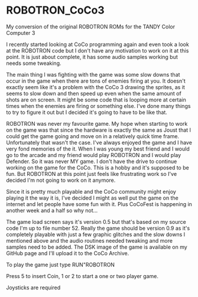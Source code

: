 # ROBOTRON_CoCo3
My conversion of the original ROBOTRON ROMs for the TANDY Color Computer 3
<!-- wp:paragraph -->
<p>I recently started looking at CoCo programming again and even took a look at the ROBOTRON code but I don't have any motivation to work on it at this point.  It is just about complete, it has some audio samples working but needs some tweaking.</p>
<!-- /wp:paragraph -->

<!-- wp:paragraph -->
<p>The main thing I was fighting with the game was some slow downs that occur in the game when there are tons of enemies firing at you.  It doesn't exactly seem like it's a problem with the CoCo 3 drawing the sprites, as it seems to slow down and then speed up even when the same amount of shots are on screen.  It might be some code that is looping more at certain times when the enemies are firing or something else.  I've done many things to try to figure it out but I decided it's going to have to be like that.</p>
<!-- /wp:paragraph -->

<!-- wp:paragraph -->
<p>ROBOTRON was never my favourite game.  My hope when starting to work on the game was that since the hardware is exactly the same as Joust that I could get the game going and move on in a relatively quick time frame.  Unfortunately that wasn't the case.  I've always enjoyed the game and I have very fond memories of the it.  When I was young my best friend and I would go to the arcade and my friend would play ROBOTRON and I would play Defender.  So it was never MY game.  I don't have the drive to continue working on the game for the CoCo.  This is a hobby and it's supposed to be fun.  But ROBOTRON at this point just feels like frustrating work so I've decided I'm not going to work on it anymore.</p>
<!-- /wp:paragraph -->

<!-- wp:paragraph -->
<p>Since it is pretty much playable and the CoCo community might enjoy playing it the way it is, I've decided I might as well put the game on the internet and let people have some fun with it.  Plus CoCoFest is happening in another week and a half so why not...</p>
<!-- /wp:paragraph -->

<!-- wp:paragraph -->
<p>The game load screen says it's version 0.5 but that's based on my source code I'm up to file number 52.  Really the game should be version 0.9 as it's completely playable with just a few graphic glitches and the slow downs I mentioned above and the audio routines needed tweaking and more samples need to be added.  The DSK image of the game is available on my GitHub page and I'll upload it to the CoCo Archive.</p>
<!-- /wp:paragraph -->

<!-- wp:paragraph -->
<p>To play the game just type RUN"ROBOTRON</p>
<!-- /wp:paragraph -->

Press 5 to insert Coin, 1 or 2 to start a one or two player game.

Joysticks are required
